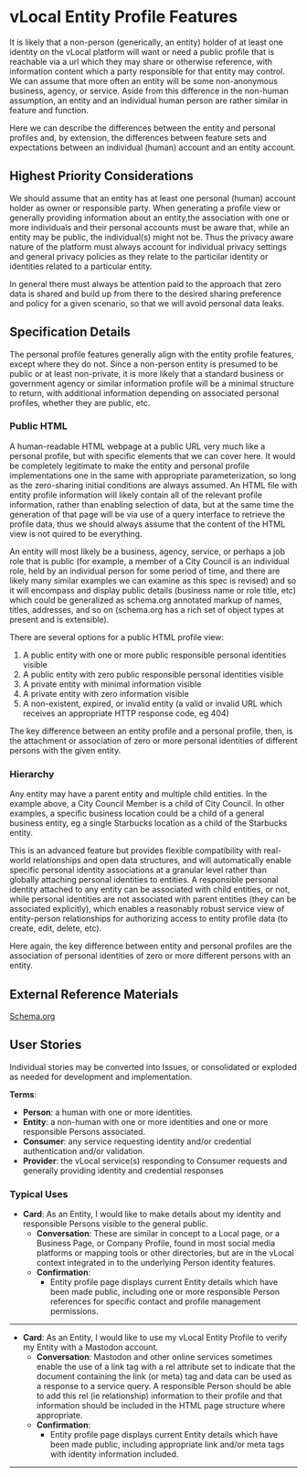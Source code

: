 <!--
 Copyright (C) 2022 Innovate for Vegas Foundation
 
 This file is part of ov-vlocal.
 
 ov-vlocal is free software: you can redistribute it and/or modify
 it under the terms of the GNU General Public License as published by
 the Free Software Foundation, either version 3 of the License, or
 (at your option) any later version.
 
 ov-vlocal is distributed in the hope that it will be useful,
 but WITHOUT ANY WARRANTY; without even the implied warranty of
 MERCHANTABILITY or FITNESS FOR A PARTICULAR PURPOSE.  See the
 GNU General Public License for more details.
 
 You should have received a copy of the GNU General Public License
 along with ov-vlocal.  If not, see <http://www.gnu.org/licenses/>.
-->

# vLocal Entity Profile Features

It is likely that a non-person (generically, an entity) holder of at least one identity on the vLocal platform will want or need a public profile that is reachable via a url which they may share or otherwise reference, with information content which a party responsible for that entity may control. We can assume that more often an entity will be some non-anonymous business, agency, or service. Aside from this difference in the non-human assumption, an entity and an individual human person are rather similar in feature and function.

Here we can describe the differences between the entity and personal profiles and, by extension, the differences between feature sets and expectations between an individual (human) account and an entity account.

## Highest Priority Considerations

We should assume that an entity has at least one personal (human) account holder as owner or responsible party. When generating a profile view or generally providing information about an entity,the association with one or more individuals and their personal accounts must be aware that, while an entity may be public, the individual(s) might not be. Thus the privacy aware nature of the platform must always account for individual privacy settings and general privacy policies as they relate to the particilar identity or identities related to a particular entity.

In general there must always be attention paid to the approach that zero data is shared and build up from there to the desired sharing preference and policy for a given scenario, so that we will avoid personal data leaks.

## Specification Details

The personal profile features generally align with the entity profile features, except where they do not. Since a non-person entity is presumed to be public or at least non-private, it is more likely that a standard business or government agency or similar information profile will be a minimal structure to return, with additional information depending on associated personal profiles, whether they are public, etc.

### Public HTML

A human-readable HTML webpage at a public URL very much like a personal profile, but with specific elements that we can cover here. It would be completely legitimate to make the entity and personal profile implementations one in the same with appropriate parameterization, so long as the zero-sharing initial conditions are always assumed. An HTML file with entity profile information will likely contain all of the relevant profile information, rather than enabling selection of data, but at the same time the generation of that page will be via use of a query interface to retrieve the profile data, thus we should always assume that the content of the HTML view is not quired to be everything.

An entity will most likely be a business, agency, service, or perhaps a job role that is public (for example, a member of a City Council is an individual role, held by an individual person for some period of time, and there are likely many similar examples we can examine as this spec is revised) and so it will encompass and display public details (business name or role title, etc) which could be generalized as schema.org annotated markup of names, titles, addresses, and so on (schema.org has a rich set of object types at present and is extensible).

There are several options for a public HTML profile view:

1. A public entity with one or more public responsible personal identities visible
2. A public entity with zero public responsible personal identities visible
3. A private entity with minimal information visible
4. A private entity with zero information visible
5. A non-existent, expired, or invalid entity (a valid or invalid URL which receives an appropriate HTTP response code, eg 404)

The key difference between an entity profile and a personal profile, then, is the attachment or association of zero or more personal identities of different persons with the given entity.

### Hierarchy

Any entity may have a parent entity and multiple child entities. In the example above, a City Council Member is a child of City Council. In other examples, a specific business location could be a child of a general business entity, eg a single Starbucks location as a child of the Starbucks entity.

This is an advanced feature but provides flexible compatibility with real-world relationships and open data structures, and will automatically enable specific personal identity associations at a granular level rather than globally attaching personal identities to entities. A responsible personal identity attached to any entity can be associated with child entities, or not, while personal identities are not associated with parent entities (they can be associated explicitly), which enables a reasonably robust service view of entity-person relationships for authorizing access to entity profile data (to create, edit, delete, etc).

Here again, the key difference between entity and personal profiles are the association of personal identities of zero or more different persons with an entity.

## External Reference Materials

[Schema.org](https://schema.org)

## User Stories

Individual stories may be converted into Issues, or consolidated or exploded as needed for development and implementation.

**Terms**:

- **Person**: a human with one or more identities.
- **Entity**: a non-human with one or more identities and one or more responsible Persons associated.
- **Consumer**: any service requesting identity and/or credential authentication and/or validation.
- **Provider**: the vLocal service(s) responding to Consumer requests and generally providing identity and credential responses

### Typical Uses

- **Card**: As an Entity, I would like to make details about my identity and responsible Persons visible to the general public.
  - **Conversation**: These are similar in concept to a Local page, or a Business Page, or Company Profile, found in most social media platforms or mapping tools or other directories, but are in the vLocal context integrated in to the underlying Person identity features.
  - **Confirmation**:
    - Entity profile page displays current Entity details which have been made public, including one or more responsible Person references for specific contact and profile management permissions.

---

- **Card**: As an Entity, I would like to use my vLocal Entity Profile to verify my Entity with a Mastodon account.
  - **Conversation**: Mastodon and other online services sometimes enable the use of a link tag with a rel attribute set to indicate that the document containing the link (or meta) tag and data can be used as a response to a service query. A responsible Person should be able to add this rel (ie relationship) information to their profile and that information should be included in the HTML page structure where appropriate.
  - **Confirmation**:
    - Entity profile page displays current Entity details which have been made public, including appropriate link and/or meta tags with identity information included.

---

